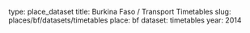 type: place_dataset
title: Burkina Faso / Transport Timetables
slug: places/bf/datasets/timetables
place: bf
dataset: timetables
year: 2014
